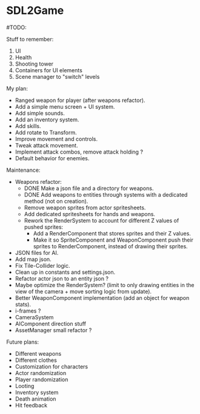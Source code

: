 # SDL2Game

#TODO:

Stuff to remember:
1. UI
2. Health
3. Shooting tower
4. Containers for UI elements
5. Scene manager to "switch" levels

My plan:
- Ranged weapon for player (after weapons refactor).
- Add a simple menu screen + UI system.
- Add simple sounds.
- Add an inventory system.
- Add skills.
- Add rotate to Transform.
- Improve movement and controls.
- Tweak attack movement.
- Implement attack combos, remove attack holding ?
- Default behavior for enemies.

Maintenance:
- Weapons refactor:
    * DONE Make a json file and a directory for weapons.
    * DONE Add weapons to entities through systems with a dedicated method (not on creation).
    * Remove weapon sprites from actor spritesheets.
    * Add dedicated spritesheets for hands and weapons.
    * Rework the RenderSystem to account for different Z values of pushed sprites:
        - Add a RenderComponent that stores sprites and their Z values.
        - Make it so SpriteComponent and WeaponComponent push their sprites to RenderComponent, instead of drawing their sprites.
- JSON files for AI.
- Add map json.
- Fix Tile-Collider logic.
- Clean up in constants and settings.json.
- Refactor actor json to an entity json ?
- Maybe optimize the RenderSystem? (limit to only drawing entities in the view of the camera + move sorting logic from update).
- Better WeaponComponent implementation (add an object for weapon stats).
- i-frames ?
- CameraSystem
- AIComponent direction stuff
- AssetManager small refactor ?

Future plans:
- Different weapons
- Different clothes
- Customization for characters
- Actor randomization
- Player randomization
- Looting
- Inventory system
- Death animation
- Hit feedback
